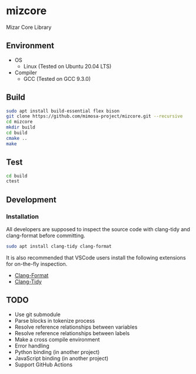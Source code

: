 # mizcore

Mizar Core Library

## Environment

- OS
  - Linux (Tested on Ubuntu 20.04 LTS)
- Compiler
  - GCC (Tested on GCC 9.3.0)

## Build

```bash
sudo apt install build-essential flex bison
git clone https://github.com/mimosa-project/mizcore.git --recursive
cd mizcore
mkdir build
cd build
cmake ..
make
```

## Test

```bash
cd build
ctest
```

## Development

### Installation

All developers are supposed to inspect the source code with clang-tidy and clang-format before committing.

```bash
sudo apt install clang-tidy clang-format
```

It is also recommended that VSCode users install the following extensions for on-the-fly inspection.

- [Clang-Format](https://marketplace.visualstudio.com/items?itemName=xaver.clang-format)
- [Clang-Tidy](https://marketplace.visualstudio.com/items?itemName=notskm.clang-tidy)

## TODO

- Use git submodule
- Parse blocks in tokenize process
- Resolve reference relationships between variables
- Resolve reference relationships between labels
- Make a cross compile environment
- Error handling
- Python binding (in another project)
- JavaScript binding (in another project)
- Support GitHub Actions
